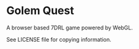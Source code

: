 Golem Quest
===========

A browser based 7DRL game powered by WebGL.

See LICENSE file for copying information.


